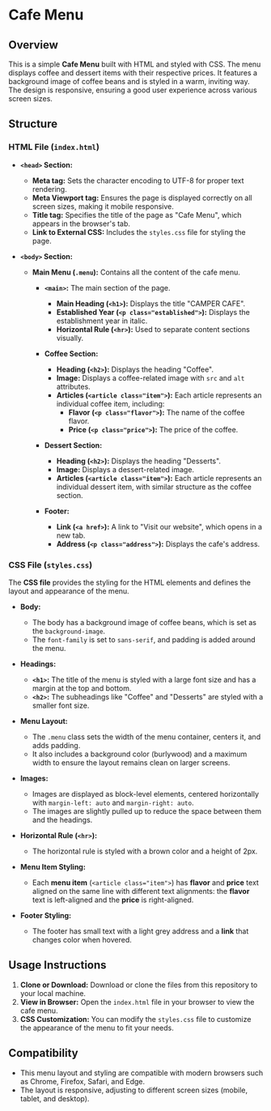 # Cafe Menu

## Overview

This is a simple **Cafe Menu** built with HTML and styled with CSS. The menu displays coffee and dessert items with their respective prices. It features a background image of coffee beans and is styled in a warm, inviting way. The design is responsive, ensuring a good user experience across various screen sizes.

## Structure

### HTML File (`index.html`)

- **`<head>` Section:**
  - **Meta tag:** Sets the character encoding to UTF-8 for proper text rendering.
  - **Meta Viewport tag:** Ensures the page is displayed correctly on all screen sizes, making it mobile responsive.
  - **Title tag:** Specifies the title of the page as "Cafe Menu", which appears in the browser's tab.
  - **Link to External CSS:** Includes the `styles.css` file for styling the page.

- **`<body>` Section:**
  - **Main Menu (`.menu`):** Contains all the content of the cafe menu.
    - **`<main>`:** The main section of the page.
      - **Main Heading (`<h1>`):** Displays the title "CAMPER CAFE".
      - **Established Year (`<p class="established">`):** Displays the establishment year in italic.
      - **Horizontal Rule (`<hr>`):** Used to separate content sections visually.
      
    - **Coffee Section:**
      - **Heading (`<h2>`):** Displays the heading "Coffee".
      - **Image:** Displays a coffee-related image with `src` and `alt` attributes.
      - **Articles (`<article class="item">`):** Each article represents an individual coffee item, including:
        - **Flavor (`<p class="flavor">`):** The name of the coffee flavor.
        - **Price (`<p class="price">`):** The price of the coffee.

    - **Dessert Section:**
      - **Heading (`<h2>`):** Displays the heading "Desserts".
      - **Image:** Displays a dessert-related image.
      - **Articles (`<article class="item">`):** Each article represents an individual dessert item, with similar structure as the coffee section.

    - **Footer:**
      - **Link (`<a href>`):** A link to "Visit our website", which opens in a new tab.
      - **Address (`<p class="address">`):** Displays the cafe's address.

### CSS File (`styles.css`)

The **CSS file** provides the styling for the HTML elements and defines the layout and appearance of the menu.

- **Body:**
  - The body has a background image of coffee beans, which is set as the `background-image`.
  - The `font-family` is set to `sans-serif`, and padding is added around the menu.

- **Headings:**
  - **`<h1>`:** The title of the menu is styled with a large font size and has a margin at the top and bottom.
  - **`<h2>`:** The subheadings like "Coffee" and "Desserts" are styled with a smaller font size.

- **Menu Layout:**
  - The `.menu` class sets the width of the menu container, centers it, and adds padding.
  - It also includes a background color (burlywood) and a maximum width to ensure the layout remains clean on larger screens.

- **Images:**
  - Images are displayed as block-level elements, centered horizontally with `margin-left: auto` and `margin-right: auto`.
  - The images are slightly pulled up to reduce the space between them and the headings.

- **Horizontal Rule (`<hr>`):**
  - The horizontal rule is styled with a brown color and a height of 2px.

- **Menu Item Styling:**
  - Each **menu item** (`<article class="item">`) has **flavor** and **price** text aligned on the same line with different text alignments: the **flavor** text is left-aligned and the **price** is right-aligned.

- **Footer Styling:**
  - The footer has small text with a light grey address and a **link** that changes color when hovered.

## Usage Instructions

1. **Clone or Download:** Download or clone the files from this repository to your local machine.
2. **View in Browser:** Open the `index.html` file in your browser to view the cafe menu.
3. **CSS Customization:** You can modify the `styles.css` file to customize the appearance of the menu to fit your needs.

## Compatibility

- This menu layout and styling are compatible with modern browsers such as Chrome, Firefox, Safari, and Edge.
- The layout is responsive, adjusting to different screen sizes (mobile, tablet, and desktop).
